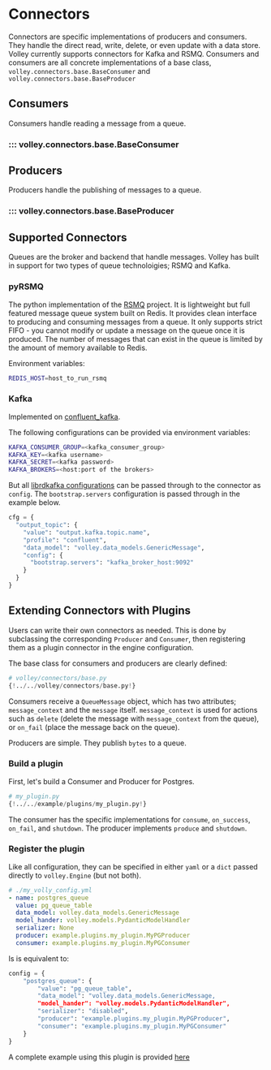 # Connectors

Connectors are specific implementations of producers and consumers. They handle the direct read, write, delete, or even update with a data store. Volley currently supports connectors for Kafka and RSMQ. Consumers and consumers are all concrete implementations of a base class, `volley.connectors.base.BaseConsumer` and `volley.connectors.base.BaseProducer`

## Consumers 

Consumers handle reading a message from a queue.

### ::: volley.connectors.base.BaseConsumer


## Producers

Producers handle the publishing of messages to a queue.

### ::: volley.connectors.base.BaseProducer

## Supported Connectors

Queues are the broker and backend that handle messages. Volley has built in support for two types of queue technoloigies; RSMQ and Kafka.

### pyRSMQ

The python implementation of the [RSMQ](https://github.com/smrchy/rsmq) project. It is lightweight but full featured message queue system built on Redis. It provides clean interface to producing and consuming messages from a queue. It only supports strict FIFO - you cannot modify or update a message on the queue once it is produced. The number of messages that can exist in the queue is limited by the amount of memory available to Redis.

Environment variables:
```bash
REDIS_HOST=host_to_run_rsmq
```

### Kafka

Implemented on [confluent_kafka](https://docs.confluent.io/platform/current/clients/confluent-kafka-python/html/index.html).

The following configurations can be provided via environment variables:

```bash
KAFKA_CONSUMER_GROUP=<kafka_consumer_group>
KAFKA_KEY=<kafka username>
KAFKA_SECRET=<kafka password>
KAFKA_BROKERS=<host:port of the brokers>
```

But all [librdkafka configurations](https://github.com/edenhill/librdkafka/blob/master/CONFIGURATION.md) can be passed through to the connector as `config`. The `bootstrap.servers` configuration is passed through in the example below.

```python
cfg = {
  "output_topic": {
    "value": "output.kafka.topic.name",
    "profile": "confluent",
    "data_model": "volley.data_models.GenericMessage",
    "config": {
      "bootstrap.servers": "kafka_broker_host:9092"
    }
  }
} 
```

## Extending Connectors with Plugins

Users can write their own connectors as needed. This is done by subclassing the corresponding `Producer` and `Consumer`, then registering them as a plugin connector in the engine configuration.

The base class for consumers and producers are clearly defined:

```python hl_lines="10 34"
# volley/connectors/base.py
{!../../volley/connectors/base.py!}
```

Consumers receive a `QueueMessage` object, which has two attributes; `message_context` and the `message` itself. `message_context` is used for actions such as `delete` (delete the message with `message_context` from the queue), or `on_fail` (place the message back on the queue).

Producers are simple. They publish `bytes` to a queue.

### Build a plugin

First, let's build a Consumer and Producer for Postgres.


```python
# my_plugin.py
{!../../example/plugins/my_plugin.py!}
```

The consumer has the specific implementations for `consume`, `on_success`, `on_fail`, and `shutdown`. The producer implements `produce` and `shutdown`.


### Register the plugin

Like all configuration, they can be specified in either `yaml` or a `dict` passed directly to `volley.Engine` (but not both).

```yml
# ./my_volly_config.yml
- name: postgres_queue
  value: pg_queue_table
  data_model: volley.data_models.GenericMessage
  model_hander: volley.models.PydanticModelHandler
  serializer: None
  producer: example.plugins.my_plugin.MyPGProducer
  consumer: example.plugins.my_plugin.MyPGConsumer
```

Is is equivalent to:

```python
config = {
    "postgres_queue": {
        "value": "pg_queue_table",
        "data_model": "volley.data_models.GenericMessage,
        "model_hander": "volley.models.PydanticModelHandler",
        "serializer": "disabled",
        "producer": "example.plugins.my_plugin.MyPGProducer",
        "consumer": "example.plugins.my_plugin.MyPGConsumer"
    }
}
```

A complete example using this plugin is provided [here](../advanced_example.md)
